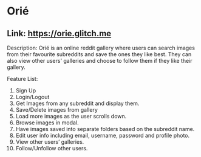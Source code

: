 # Orié

## Link: https://orie.glitch.me

Description:
Orié is an online reddit gallery where users can search images from their favourite subreddits and save the ones they like best. They can also view other users' galleries and choose to follow them if they like their gallery.

Feature List:
1.	Sign Up
2.	Login/Logout
3.	Get Images from any subreddit and display them.
4.	Save/Delete images from gallery
5.	Load more images as the user scrolls down.
6.	Browse images in modal.
7.	Have images saved into separate folders based on the subreddit name.
8.	Edit user info including email, username, password and profile photo.
9.	View other users’ galleries.
10.	Follow/Unfollow other users.
 
 
 
